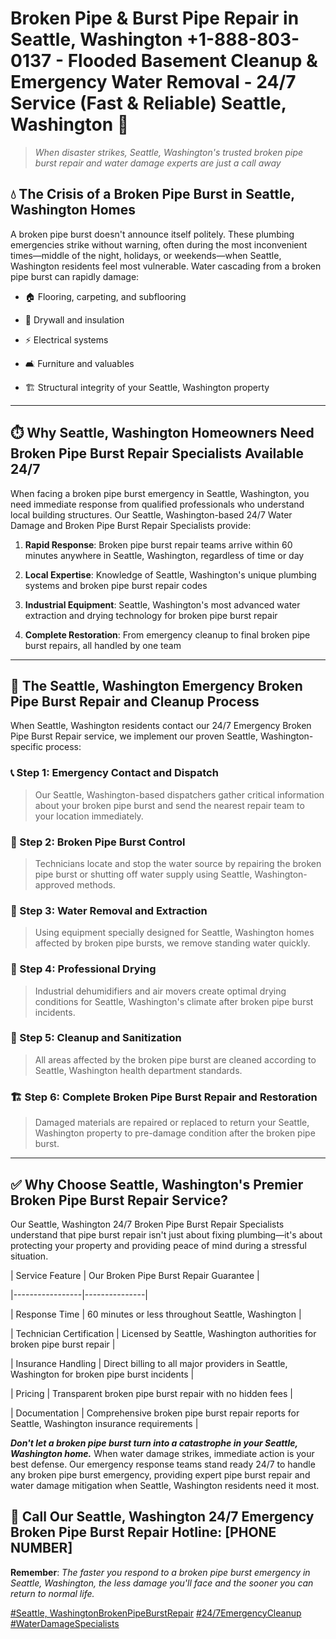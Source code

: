 # Broken Pipe & Burst Pipe Repair in Seattle, Washington +1-888-803-0137 - Flooded Basement Cleanup & Emergency Water Removal - 24/7 Service (Fast & Reliable) Seattle, Washington 🚨

> *When disaster strikes, Seattle, Washington's trusted broken pipe burst repair and water damage experts are just a call away*

## 💧 The Crisis of a Broken Pipe Burst in Seattle, Washington Homes

A broken pipe burst doesn't announce itself politely. These plumbing emergencies strike without warning, often during the most inconvenient times—middle of the night, holidays, or weekends—when Seattle, Washington residents feel most vulnerable. Water cascading from a broken pipe burst can rapidly damage:

* 🏠 Flooring, carpeting, and subflooring
* 🧱 Drywall and insulation
* ⚡ Electrical systems
* 🛋️ Furniture and valuables
* 🏗️ Structural integrity of your Seattle, Washington property

---

## ⏱️ Why Seattle, Washington Homeowners Need Broken Pipe Burst Repair Specialists Available 24/7

When facing a broken pipe burst emergency in Seattle, Washington, you need immediate response from qualified professionals who understand local building structures. Our Seattle, Washington-based 24/7 Water Damage and Broken Pipe Burst Repair Specialists provide:

1. **Rapid Response**: Broken pipe burst repair teams arrive within 60 minutes anywhere in Seattle, Washington, regardless of time or day
2. **Local Expertise**: Knowledge of Seattle, Washington's unique plumbing systems and broken pipe burst repair codes
3. **Industrial Equipment**: Seattle, Washington's most advanced water extraction and drying technology for broken pipe burst repair
4. **Complete Restoration**: From emergency cleanup to final broken pipe burst repairs, all handled by one team

---

## 🔧 The Seattle, Washington Emergency Broken Pipe Burst Repair and Cleanup Process

When Seattle, Washington residents contact our 24/7 Emergency Broken Pipe Burst Repair service, we implement our proven Seattle, Washington-specific process:

### 📞 Step 1: Emergency Contact and Dispatch
> Our Seattle, Washington-based dispatchers gather critical information about your broken pipe burst and send the nearest repair team to your location immediately.

### 🚿 Step 2: Broken Pipe Burst Control
> Technicians locate and stop the water source by repairing the broken pipe burst or shutting off water supply using Seattle, Washington-approved methods.

### 🌊 Step 3: Water Removal and Extraction
> Using equipment specially designed for Seattle, Washington homes affected by broken pipe bursts, we remove standing water quickly.

### 💨 Step 4: Professional Drying
> Industrial dehumidifiers and air movers create optimal drying conditions for Seattle, Washington's climate after broken pipe burst incidents.

### 🧼 Step 5: Cleanup and Sanitization
> All areas affected by the broken pipe burst are cleaned according to Seattle, Washington health department standards.

### 🏗️ Step 6: Complete Broken Pipe Burst Repair and Restoration
> Damaged materials are repaired or replaced to return your Seattle, Washington property to pre-damage condition after the broken pipe burst.

---

## ✅ Why Choose Seattle, Washington's Premier Broken Pipe Burst Repair Service?

Our Seattle, Washington 24/7 Broken Pipe Burst Repair Specialists understand that pipe burst repair isn't just about fixing plumbing—it's about protecting your property and providing peace of mind during a stressful situation.

| Service Feature | Our Broken Pipe Burst Repair Guarantee |
|-----------------|---------------|
| Response Time | 60 minutes or less throughout Seattle, Washington |
| Technician Certification | Licensed by Seattle, Washington authorities for broken pipe burst repair |
| Insurance Handling | Direct billing to all major providers in Seattle, Washington for broken pipe burst incidents |
| Pricing | Transparent broken pipe burst repair with no hidden fees |
| Documentation | Comprehensive broken pipe burst repair reports for Seattle, Washington insurance requirements |

***Don't let a broken pipe burst turn into a catastrophe in your Seattle, Washington home.*** When water damage strikes, immediate action is your best defense. Our emergency response teams stand ready 24/7 to handle any broken pipe burst emergency, providing expert pipe burst repair and water damage mitigation when Seattle, Washington residents need it most.

## 📱 Call Our Seattle, Washington 24/7 Emergency Broken Pipe Burst Repair Hotline: [PHONE NUMBER]

**Remember**: *The faster you respond to a broken pipe burst emergency in Seattle, Washington, the less damage you'll face and the sooner you can return to normal life.*

[#Seattle, WashingtonBrokenPipeBurstRepair](#) [#24/7EmergencyCleanup](#) [#WaterDamageSpecialists](#)